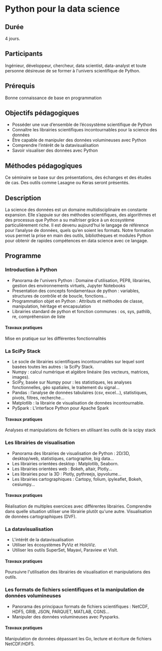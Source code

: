 # Python pour la data science 

## Durée

4 jours.


## Participants

Ingénieur, développeur, chercheur, data scientist, data-analyst et toute personne désireuse de se former à l'univers scientifique de Python.

## Prérequis

Bonne connaissance de base en programmation

## Objectifs pédagogiques

 - Posséder une vue d’ensemble de l’écosystème scientifique de Python
 - Connaître les librairies scientifiques incontournables pour la science des données
 - Être capable de manipuler des données volumineuses avec Python
 - Comprendre l’intérêt de la datavisualisation
 - Savoir visualiser des données avec Python

## Méthodes pédagogiques

Ce séminaire se base sur des présentations, des échanges et des études de cas. Des outils comme Lasagne ou Keras seront présentés.

## Description

La science des données est un domaine multidisciplinaire en constante expansion. Elle s’appuie sur des méthodes scientifiques, des algorithmes et des processus que Python a su maîtriser grâce à un écosystème particulièrement riche. Il est devenu aujourd’hui le langage de référence pour l’analyse de données, quels qu’en soient les formats. Notre formation vous permet la prise en main des outils, bibliothèques et modules Python pour obtenir de rapides compétences en data science avec ce langage. 

## Programme

### Introduction à Python

 - Panorama de l'univers Python : Domaine d'utilisation, PEP8, librairies, gestion des environnements virtuels, Jupyter Notebooks
 - Presentation des concepts fondamentaux de python : variables, structures de contrôle et de boucle, fonctions...
 - Programmation objet en Python : Attributs et méthodes de classe, manipulation, héritage et encapsulation
 - Librairies standard de python et fonction communes : os, sys, pathlib, re, compréhension de liste

#### Travaux pratiques

Mise en pratique sur les différentes fonctionnalités

### La SciPy Stack 

 - Le socle de librairies scientifiques incontournables sur lequel sont basées toutes les autres : la SciPy Stack.
 - Numpy : calcul numérique et algèbre linéaire (les vecteurs, matrices, images).
 - SciPy, basée sur Numpy pour : les statistiques, les analyses fonctionnelles, géo spatiales, le traitement du signal...
 - Pandas : l’analyse de données tabulaires (csv, excel...), statistiques, pivots, filtres, recherche…
 - Matplotlib : la librairie de visualisation de données incontournable.
 - PySpark : L'interface Python pour Apache Spark

#### Travaux pratiques

Analyses et manipulations de fichiers en utilisant les outils de la scipy stack

### Les librairies de visualisation

 - Panorama des librairies de visualisation de Python : 2D/3D, desktop/web, statistiques, cartographie, big data...
 - Les librairies orientées desktop : Matplotlib, Seaborn.
 - Les librairies orientées web : Bokeh, altair, Plotly...
 - Les librairies pour la 3D : Plotly, pythreejs, ipyvolume...
 - Les librairies cartographiques : Cartopy, folium, ipyleaflet, Bokeh, cesiumpy…


#### Travaux pratiques

Réalisation de multiples exercices avec différentes librairies. Comprendre dans quelle situation utiliser une librairie plutôt qu'une autre. Visualisation de données cartographiques (DVF). 

### La datavisualisation

 - L'intérêt de la datavisualisation
 - Utiliser les écosystèmes PyViz et HoloViz.
 - Utiliser les outils SuperSet, Mayavi, Paraview et VisIt.

#### Travaux pratiques
Poursuivre l'utilisation des librairies de visualisation et manipulations des outils.

### Les formats de fichiers scientifiques et la manipulation de données volumineuses

 - Panorama des principaux formats de fichiers scientifiques : NetCDF, HDF5, GRIB, JSON, PARQUET, MATLAB, CGNS...
 - Manipuler des données volumineuses avec Pysparks.

#### Travaux pratiques
Manipulation de données dépassant les Go, lecture et écriture de fichiers NetCDF/HDF5.